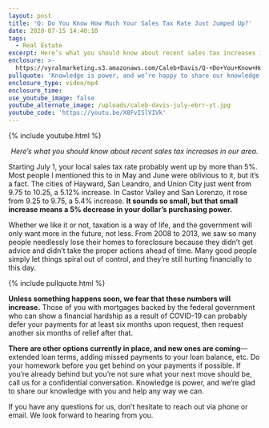 ```yaml
---
layout: post
title: 'Q: Do You Know How Much Your Sales Tax Rate Just Jumped Up?'
date: 2020-07-15 14:40:10
tags:
  - Real Estate
excerpt: Here’s what you should know about recent sales tax increases in our area.
enclosure: >-
  https://vyralmarketing.s3.amazonaws.com/Caleb+Davis/Q-+Do+You+Know+How+Much+Your+Sales+Tax+Rate+Just+Jumped+Up_.mp4
pullquote: 'Knowledge is power, and we’re happy to share our knowledge with you.'
enclosure_type: video/mp4
enclosure_time:
use_youtube_image: false
youtube_alternate_image: /uploads/caleb-davis-july-ebrr-yt.jpg
youtube_code: 'https://youtu.be/X8FvISlVIVk'
---
```


{% include youtube.html %}

<p style="text-align: center;"><em>Here’s what you should know about recent sales tax increases in our area.</em></p>

Starting July 1, your local sales tax rate probably went up by more than 5%. Most people I mentioned this to in May and June were oblivious to it, but it’s a fact. The cities of Hayward, San Leandro, and Union City just went from 9.75 to 10.25, a 5.12% increase. In Castor Valley and San Lorenzo, it rose from 9.25 to 9.75, a 5.4% increase. **It sounds so small, but that small increase means a 5% decrease in your dollar’s purchasing power.**

Whether we like it or not, taxation is a way of life, and the government will only want more in the future, not less. From 2008 to 2013, we saw so many people needlessly lose their homes to foreclosure because they didn’t get advice and didn’t take the proper actions ahead of time. Many good people simply let things spiral out of control, and they’re still hurting financially to this day.

{% include pullquote.html %}

**Unless something happens soon, we fear that these numbers will increase.** Those of you with mortgages backed by the federal government who can show a financial hardship as a result of COVID-19 can probably defer your payments for at least six months upon request, then request another six months of relief after that.

**There are other options currently in place, and new ones are coming**—extended loan terms, adding missed payments to your loan balance, etc. Do your homework before you get behind on your payments if possible. If you’re already behind but you’re not sure what your next move should be, call us for a confidential conversation. Knowledge is power, and we’re glad to share our knowledge with you and help any way we can.

If you have any questions for us, don’t hesitate to reach out via phone or email. We look forward to hearing from you.